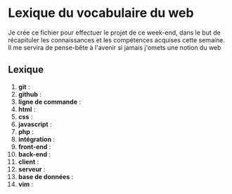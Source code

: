 # Lexique du vocabulaire du web

Je crée ce fichier pour effectuer le projet de ce week-end, dans le but de récapituler les connaissances et les compétences acquises cette semaine. Il me servira de pense-bête à l'avenir si jamais j'omets une notion du web

## Lexique

1. **git** : 
2. **github** : 
3. **ligne de commande** : 
4. **html** : 
5. **css** : 
6. **javascript** : 
7. **php** : 
8. **intégration** : 
9. **front-end** : 
9. **back-end** : 
9. **client** : 
9. **serveur** : 
9. **base de données** :
9. **vim** : 
